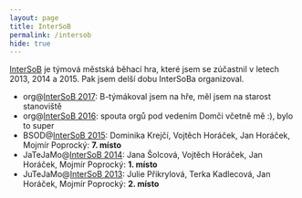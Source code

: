 ```yaml
---
layout: page
title: InterSoB
permalink: /intersob
hide: true
---
```


[InterSoB](http://intersob.math.muni.cz/) je týmová městská běhací hra, které
jsem se zúčastnil v letech 2013, 2014 a 2015. Pak jsem delší dobu InterSoBa
organizoval.

 * org@[InterSoB 2017](http://ks.math.muni.cz/intersob/2017/): B-týmákoval
   jsem na hře, měl jsem na starost stanoviště
 * org@[InterSoB 2016](http://ks.math.muni.cz/intersob/2016/): spouta
   orgů pod vedením Domči včetně mě :), bylo to super
 * BSOD@[InterSoB 2015](http://ks.math.muni.cz/intersob/2015/):
   Dominika Krejčí, Vojtěch Horáček, Jan Horáček, Mojmír Poprocký: **7.
   místo**
 * JaTeJaMo@[InterSoB 2014](http://ks.math.muni.cz/intersob/2014/):
   Jana Šolcová, Vojtěch Horáček, Jan Horáček, Mojmír Poprocký: **1.
   místo**
 * JuTeJaMo@[InterSoB 2013](http://ks.math.muni.cz/intersob/2013/):
   Julie Přikrylová, Terka Kadlecová, Jan Horáček, Mojmír Poprocký:
   **2. místo**
